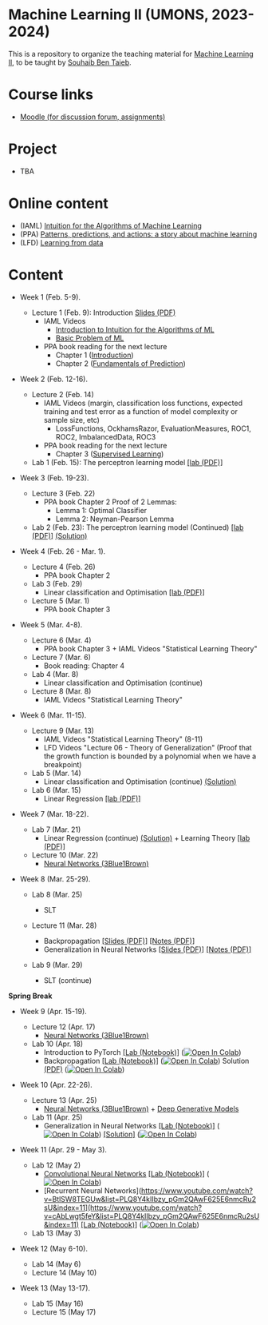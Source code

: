 # Machine Learning II (UMONS, 2023-2024)

This is a repository to organize the teaching material for [Machine Learning II](https://webcontent.umons.ac.be/web/fr/pde/2023-2024/aa/S-INFO-075.htm), to be taught by [Souhaib Ben Taieb](http://www.souhaib-bentaieb.com).

# Course links

- [Moodle (for discussion forum, assignments)](https://moodle.umons.ac.be/mod/forum/view.php?id=271618)   

# Project 
- TBA

# Online content
- (IAML) [Intuition for the Algorithms of Machine Learning](https://www.youtube.com/playlist?list=PLNeXFnYrCJneoY_rKtWJy833YiMrCRi5f)
- (PPA) [Patterns, predictions, and actions: a story about machine learning](https://mlstory.org/)
- (LFD) [Learning from data](https://work.caltech.edu/telecourse)

# Content

- Week 1 (Feb. 5-9).
  - Lecture 1 (Feb. 9): Introduction [Slides (PDF)](./lecture1-intro.pdf)
    - IAML Videos 
      - [Introduction to Intuition for the Algorithms of ML](https://youtu.be/7o9TMQAHgkQ)
      - [Basic Problem of ML](https://youtu.be/-TEsnSxxm0M)
    - PPA book reading for the next lecture
      - Chapter 1 ([Introduction](https://mlstory.org/introduction.html))
      - Chapter 2 ([Fundamentals of Prediction](https://mlstory.org/prediction.html))

- Week 2 (Feb. 12-16). 
   - Lecture 2 (Feb. 14)
      - IAML Videos (margin, classification loss functions, expected training and test error as a function of model complexity or sample size, etc)
        - LossFunctions, OckhamsRazor, EvaluationMeasures, ROC1, ROC2, ImbalancedData, ROC3
      - PPA book reading for the next lecture
        - Chapter 3 ([Supervised Learning](https://mlstory.org/supervised.html))
   - Lab 1 (Feb. 15): The perceptron learning model [[lab (PDF)]](./labs/The_perceptron_learning_model/The_perceptron_learning_model.pdf)
  
- Week 3 (Feb. 19-23). 
  - Lecture 3 (Feb. 22)
    - PPA book Chapter 2 Proof of 2 Lemmas: 
      - Lemma 1: Optimal Classifier
      - Lemma 2: Neyman-Pearson Lemma
  - Lab 2 (Feb. 23): The perceptron learning model (Continued) [[lab (PDF)]](./labs/The_perceptron_learning_model/The_perceptron_learning_model.pdf) [(Solution)](./labs/The_perceptron_learning_model/The_perceptron_learning_model_solution.ipynb)

- Week 4 (Feb. 26 - Mar. 1).
  - Lecture 4 (Feb. 26)
    - PPA book Chapter 2
  -  Lab 3 (Feb. 29)
     - Linear classification and Optimisation [[lab (PDF)]](./labs/Linear_classification_and_optimisation/Linear_classification_and_optimisation.pdf)
  - Lecture 5 (Mar. 1)
    -  PPA book Chapter 3

- Week 5 (Mar. 4-8).
  - Lecture 6 (Mar. 4)
    - PPA book Chapter 3 + IAML Videos "Statistical Learning Theory"    
  - Lecture 7 (Mar. 6)
    - Book reading: Chapter 4 
  - Lab 4 (Mar. 8)
    - Linear classification and Optimisation (continue)
  - Lecture 8 (Mar. 8)
    - IAML Videos "Statistical Learning Theory"

- Week 6 (Mar. 11-15). 
  - Lecture 9 (Mar. 13)
    - IAML Videos "Statistical Learning Theory" (8-11)
    - LFD Videos "Lecture 06 - Theory of Generalization" (Proof that the growth function is bounded by a polynomial when we have a breakpoint)
  - Lab 5 (Mar. 14)
    - Linear classification and Optimisation (continue) [(Solution)](./labs/Linear_classification_and_optimisation/Linear_classification_and_optimisation_solution.pdf)
  - Lab 6 (Mar. 15)
    - Linear Regression [[lab (PDF)]](./labs/Linear_regression/Linear_regression.pdf)

- Week 7 (Mar. 18-22). 
  - Lab 7 (Mar. 21)
    - Linear Regression (continue) [(Solution)](./labs/Linear_regression/Linear_regression_solution.pdf) + Learning Theory [[lab (PDF)]](./labs/Learning_theory/Learning_Theory.pdf)
  - Lecture 10 (Mar. 22)
    - [Neural Networks (3Blue1Brown)](https://www.youtube.com/watch?v=aircAruvnKk)

- Week 8 (Mar. 25-29). 
  - Lab 8 (Mar. 25)
    -  SLT
  -  Lecture 11 (Mar. 28)
      - Backpropagation  [[Slides (PDF)]](https://www.cs.toronto.edu/~rgrosse/courses/csc421_2019/slides/lec04.pdf) [[Notes (PDF)]](https://www.cs.toronto.edu/~rgrosse/courses/csc421_2019/readings/L04%20Backpropagation.pdf)
      - Generalization in Neural Networks  [[Slides (PDF)]](https://www.cs.toronto.edu/~rgrosse/courses/csc421_2019/slides/lec12.pdf)  [[Notes (PDF)]](https://www.cs.toronto.edu/~rgrosse/courses/csc421_2019/readings/L12%20Generalization.pdf)

  - Lab 9 (Mar. 29)
    - SLT (continue)



**Spring Break**


- Week 9 (Apr. 15-19). 
  - Lecture 12 (Apr. 17)
     - [Neural Networks (3Blue1Brown)](https://www.youtube.com/watch?v=aircAruvnKk)
  - Lab 10 (Apr. 18)
    - Introduction to PyTorch [[Lab (Notebook)]](./labs/Neural_network/Introduction_to_PyTorch.ipynb) ([![Open In Colab](https://colab.research.google.com/assets/colab-badge.svg)](https://colab.research.google.com/github/bsouhaib/ML2-24/blob/main/labs/Neural_network/Introduction_to_PyTorch.ipynb))
    - Backpropagation [[Lab (Notebook)]](./labs/Neural_network/neural_network.ipynb) ([![Open In Colab](https://colab.research.google.com/assets/colab-badge.svg)](https://colab.research.google.com/github/bsouhaib/ML2-24/blob/main/labs/Neural_network/neural_network.ipynb)) Solution [(PDF)](./labs/Neural_network/nn_derivation.pdf) ([![Open In Colab](https://colab.research.google.com/assets/colab-badge.svg)](https://colab.research.google.com/github/bsouhaib/ML2-24/blob/main/labs/Neural_network/neural_network_solution.ipynb))
    
- Week 10 (Apr. 22-26). 
  - Lecture 13 (Apr. 25)
     - [Neural Networks (3Blue1Brown)](https://www.youtube.com/watch?v=aircAruvnKk) + [Deep Generative Models](https://www.youtube.com/watch?v=IZgvgLy1wyg&list=PL2UML_KCiC0UPzjW9BjO-IW6dqliu9O4B)
  - Lab 11 (Apr. 25)
    - Generalization in Neural Networks [[Lab (Notebook)]](./labs/Neural_network/Generalization.ipynb) ([![Open In Colab](https://colab.research.google.com/assets/colab-badge.svg)](https://colab.research.google.com/github/bsouhaib/ML2-24/blob/main/labs/Neural_network/Generalization.ipynb))  [[Solution]](./labs/Neural_network/Generalization_Solution.ipynb) ([![Open In Colab](https://colab.research.google.com/assets/colab-badge.svg)](https://colab.research.google.com/github/bsouhaib/ML2-24/blob/main/labs/Neural_network/Generalization_Solution.ipynb))
    
- Week 11 (Apr. 29 - May 3). 
  - Lab 12 (May 2)
    - [Convolutional Neural Networks](https://www.youtube.com/watch?v=BtlSW8TEGUw&list=PLQ8Y4kIIbzy_pGm2QAwF625E6nmcRu2sU&index=11) [[Lab (Notebook)]](./labs/Neural_network/CNN.ipynb) ([![Open In Colab](https://colab.research.google.com/assets/colab-badge.svg)](https://colab.research.google.com/github/bsouhaib/ML2-24/blob/main/labs/Neural_network/CNN.ipynb))
    - [Recurrent Neural Networks](https://www.youtube.com/watch?v=BtlSW8TEGUw&list=PLQ8Y4kIIbzy_pGm2QAwF625E6nmcRu2sU&index=11](https://www.youtube.com/watch?v=cAbLwgt5feY&list=PLQ8Y4kIIbzy_pGm2QAwF625E6nmcRu2sU&index=11) [[Lab (Notebook)]](./labs/Neural_network/RNN.ipynb) ([![Open In Colab](https://colab.research.google.com/assets/colab-badge.svg)](https://colab.research.google.com/github/bsouhaib/ML2-24/blob/main/labs/Neural_network/RNN.ipynb))
  - Lab 13 (May 3)

- Week 12 (May 6-10).
  - Lab 14 (May 6)
  - Lecture 14 (May 10)

- Week 13 (May 13-17). 
  - Lab 15 (May 16)
  - Lecture 15 (May 17)
